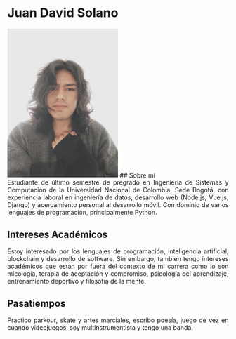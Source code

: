 # Juan David Solano

<img src='/assets/JuanSolano.jpg' alt='Foto de Juan Solano' width='50%' >
## Sobre mí
<div style="text-align: justify">
   Estudiante de último semestre de pregrado en Ingeniería de Sistemas y Computación de la Universidad Nacional de Colombia, Sede Bogotá, con experiencia laboral en ingeniería de datos, desarrollo web (Node.js, Vue.js, Django) y acercamiento personal al desarrollo móvil. Con dominio de varios lenguajes de programación, principalmente Python.

</div>

## Intereses Académicos
<div style="text-align: justify">
   Estoy interesado por los lenguajes de programación, inteligencia artificial, blockchain y desarrollo de software. Sin embargo, también tengo intereses académicos que están por fuera del contexto de mi carrera como lo son micología, terapia de aceptación y compromiso, psicología del aprendizaje, entrenamiento deportivo y filosofía de la mente.
</div>

## Pasatiempos
<div style="text-align: justify">
   Practico parkour, skate y artes marciales, escribo poesía, juego de vez en cuando videojuegos, soy multinstrumentista y tengo una banda. 
</div>